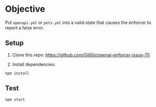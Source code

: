 
# Objective

Put `openapi.yml` or `pets.yml` into a valid state that causes the enforcer to report a false error.

## Setup

1. Clone this repo: https://github.com/Gi60s/openai-enforcer-issue-70

2. Install dependencies:

  ```
  npm install
  ```

## Test

```
npm start
```